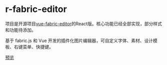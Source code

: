 # r-fabric-editor

项目是开源项目[vue-fabric-editor](https://github.com/nihaojob/vue-fabric-editor#vue-fabric-editor)的React版。核心功能已经全部实现，部分样式和功能待添加。

基于 fabric.js 和 Vue 开发的插件化图片编辑器，可自定义字体、素材、设计模板、右键菜单、快捷键。

[预览](https://x007xyz.github.io/r-fabric-editor/)